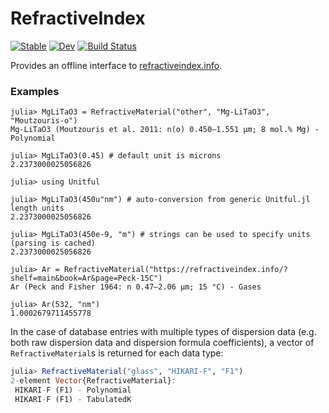 # RefractiveIndex

[![Stable](https://img.shields.io/badge/docs-stable-blue.svg)](https://stillyslalom.github.io/RefractiveIndex.jl/stable)
[![Dev](https://img.shields.io/badge/docs-dev-blue.svg)](https://stillyslalom.github.io/RefractiveIndex.jl/dev)
[![Build Status](https://github.com/stillyslalom/RefractiveIndex.jl/workflows/CI/badge.svg)](https://github.com/stillyslalom/RefractiveIndex.jl/actions)

Provides an offline interface to [refractiveindex.info](http://refractiveindex.info).

### Examples
```
julia> MgLiTaO3 = RefractiveMaterial("other", "Mg-LiTaO3", "Moutzouris-o")
Mg-LiTaO3 (Moutzouris et al. 2011: n(o) 0.450–1.551 µm; 8 mol.% Mg) - Polynomial

julia> MgLiTaO3(0.45) # default unit is microns
2.2373000025056826

julia> using Unitful

julia> MgLiTaO3(450u"nm") # auto-conversion from generic Unitful.jl length units
2.2373000025056826

julia> MgLiTaO3(450e-9, "m") # strings can be used to specify units (parsing is cached)
2.2373000025056826

julia> Ar = RefractiveMaterial("https://refractiveindex.info/?shelf=main&book=Ar&page=Peck-15C")
Ar (Peck and Fisher 1964: n 0.47–2.06 µm; 15 °C) - Gases

julia> Ar(532, "nm")
1.0002679711455778
```

In the case of database entries with multiple types of dispersion data (e.g. both raw dispersion data and dispersion formula coefficients), a vector of `RefractiveMaterial`s is returned for each data type:
```julia
julia> RefractiveMaterial("glass", "HIKARI-F", "F1")
2-element Vector{RefractiveMaterial}:
 HIKARI-F (F1) - Polynomial
 HIKARI-F (F1) - TabulatedK
 ```
 